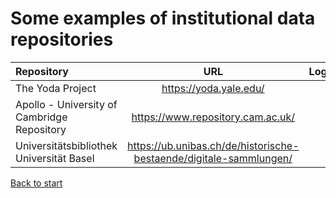 # Some examples of institutional data repositories

| Repository |  URL  | Logo |
| :--------- | :---: | ---: |
| The Yoda Project | https://yoda.yale.edu/ | |
| Apollo - University of Cambridge Repository | https://www.repository.cam.ac.uk/ | |
| Universitätsbibliothek Universität Basel | https://ub.unibas.ch/de/historische-bestaende/digitale-sammlungen/ | |


[Back to start](README.md)
